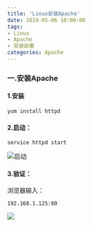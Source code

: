 ```yaml
---
title: 'Linux安装Apache'
date: 2019-05-06 10:00:00
tags: 
- Linux
- Apache
- 安装部署
categories: Apache
---
```


### 一.安装Apache
#### 1.安装
```shell
yum install httpd
```

#### 2.启动：
```shell
service httpd start
```
![启动](https://imgconvert.csdnimg.cn/aHR0cHM6Ly91cGxvYWQtaW1hZ2VzLmppYW5zaHUuaW8vdXBsb2FkX2ltYWdlcy80MzkxNDA3LTc5NjdkMTZhM2M1ZGE3YTIucG5n?x-oss-process=image/format,png)

#### 3.验证：
浏览器输入：
```shell
192.168.1.125:80
```
![](https://imgconvert.csdnimg.cn/aHR0cHM6Ly91cGxvYWQtaW1hZ2VzLmppYW5zaHUuaW8vdXBsb2FkX2ltYWdlcy80MzkxNDA3LTY1YzY2ODE2MmM3ZjViYjMucG5n?x-oss-process=image/format,png)
